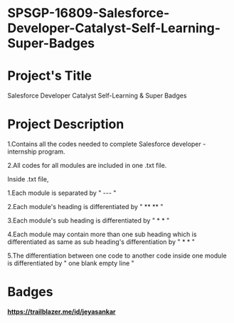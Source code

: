 # SPSGP-16809-Salesforce-Developer-Catalyst-Self-Learning-Super-Badges
# Project's Title

Salesforce Developer Catalyst Self-Learning &amp; Super Badges
 
# Project Description

1.Contains all the codes needed to complete Salesforce developer - internship program.

2.All codes for all modules are included in one .txt file.

Inside .txt file,

1.Each module is separated by " --- "

2.Each module's heading is differentiated by " ** ** "

3.Each module's sub heading is differentiated by " * * "

4.Each module may contain more than one sub heading which is differentiated as same as sub heading's differentiation by " * * "

5.The differentiation between one code to another code inside one module is differentiated by " one blank empty line "

# Badges

**https://trailblazer.me/id/jeyasankar**

